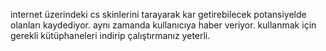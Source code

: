 internet üzerindeki cs skinlerini tarayarak kar getirebilecek potansiyelde olanları kaydediyor. aynı zamanda kullanıcıya haber veriyor. kullanmak için gerekli kütüphaneleri indirip çalıştırmanız yeterli.
